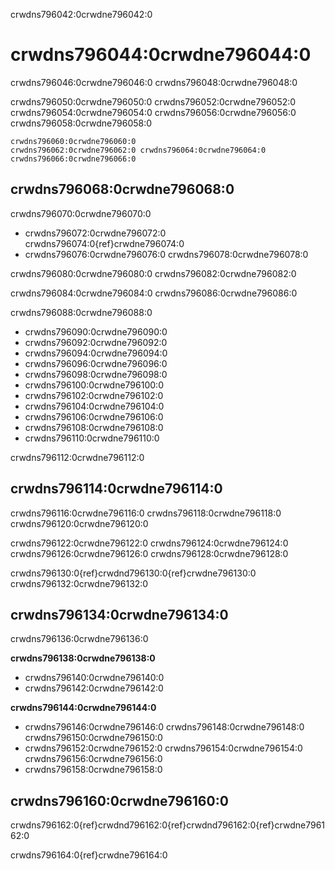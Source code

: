 crwdns796042:0crwdne796042:0
# crwdns796044:0crwdne796044:0

crwdns796046:0crwdne796046:0 crwdns796048:0crwdne796048:0

crwdns796050:0crwdne796050:0 crwdns796052:0crwdne796052:0 crwdns796054:0crwdne796054:0 crwdns796056:0crwdne796056:0 crwdns796058:0crwdne796058:0

```{figure} ../figures/first-pull-request.png
crwdns796060:0crwdne796060:0
crwdns796062:0crwdne796062:0 crwdns796064:0crwdne796064:0 crwdns796066:0crwdne796066:0
```

## crwdns796068:0crwdne796068:0

crwdns796070:0crwdne796070:0
- crwdns796072:0crwdne796072:0 crwdns796074:0{ref}crwdne796074:0
- crwdns796076:0crwdne796076:0 crwdns796078:0crwdne796078:0

crwdns796080:0crwdne796080:0 crwdns796082:0crwdne796082:0

crwdns796084:0crwdne796084:0 crwdns796086:0crwdne796086:0

crwdns796088:0crwdne796088:0

- crwdns796090:0crwdne796090:0
- crwdns796092:0crwdne796092:0
- crwdns796094:0crwdne796094:0
- crwdns796096:0crwdne796096:0
- crwdns796098:0crwdne796098:0
- crwdns796100:0crwdne796100:0
- crwdns796102:0crwdne796102:0
- crwdns796104:0crwdne796104:0
- crwdns796106:0crwdne796106:0
- crwdns796108:0crwdne796108:0
- crwdns796110:0crwdne796110:0

crwdns796112:0crwdne796112:0
## crwdns796114:0crwdne796114:0

crwdns796116:0crwdne796116:0 crwdns796118:0crwdne796118:0 crwdns796120:0crwdne796120:0

crwdns796122:0crwdne796122:0 crwdns796124:0crwdne796124:0 crwdns796126:0crwdne796126:0 crwdns796128:0crwdne796128:0

crwdns796130:0{ref}crwdnd796130:0{ref}crwdne796130:0 crwdns796132:0crwdne796132:0

## crwdns796134:0crwdne796134:0

crwdns796136:0crwdne796136:0

**crwdns796138:0crwdne796138:0**
* crwdns796140:0crwdne796140:0
* crwdns796142:0crwdne796142:0

**crwdns796144:0crwdne796144:0**
* crwdns796146:0crwdne796146:0 crwdns796148:0crwdne796148:0 crwdns796150:0crwdne796150:0
* crwdns796152:0crwdne796152:0 crwdns796154:0crwdne796154:0 crwdns796156:0crwdne796156:0
* crwdns796158:0crwdne796158:0

## crwdns796160:0crwdne796160:0

crwdns796162:0{ref}crwdnd796162:0{ref}crwdnd796162:0{ref}crwdne796162:0

crwdns796164:0{ref}crwdne796164:0
